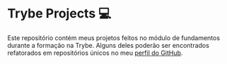 # Trybe Projects 	💻
Este repositório contém meus projetos feitos no módulo de fundamentos durante a formação na Trybe. Alguns deles poderão ser encontrados refatorados em repositórios únicos no meu [perfil do GitHub](https://github.com/coelhoreinaldo?tab=repositories).
